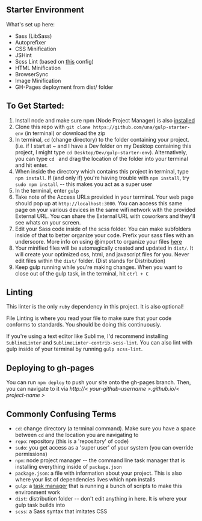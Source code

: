 Starter Environment
---

What's set up here:

- Sass (LibSass)
- Autoprefixer
- CSS Minification
- JSHint
- Scss Lint (based on [this](https://github.com/causes/scss-lint/blob/master/config/default.yml) config)
- HTML Minification
- BrowserSync
- Image Minification
- GH-Pages deployment from dist/ folder

## To Get Started:

1. Install node and make sure npm (Node Project Manager) is also [installed](http://blog.nodeknockout.com/post/65463770933/how-to-install-node-js-and-npm)
2. Clone this repo with `git clone https://github.com/una/gulp-starter-env` (in terminal) or download the zip
3. In terminal, `cd` (change directory) to the folder containing your project. (i.e. if I start at ~ and I have a Dev folder on my Desktop containing this project, I might type `cd Desktop/Dev/gulp-starter-env`). Alternatively, you can type `cd ` and drag the location of the folder into your terminal and hit enter.
4. When inside the directory which contains this project in terminal, type `npm install`. If (and only if) you're having trouble with `npm install`, try `sudo npm install` -- this makes you act as a super user
5. In the terminal, enter `gulp`
6. Take note of the Access URLs provided in your terminal. Your web page should pop up at `http://localhost:3000`. You can access this same page on your various devices in the same wifi network with the provided External URL. You can share the External URL with coworkers and they'll see whats on your screen.
7. Edit your Sass code inside of the scss folder. You can make subfolders inside of that to better organize your code. Prefix your sass files with an underscore. More info on using @import to organize your files [here](http://sass-guidelin.es/#main-file)
8. Your minified files will be automagically created and updated in `dist/`. It will create your optimized css, html, and javascript files for you. Never edit files within the `dist/` folder. (Dist stands for Distribution)
9. Keep gulp running while you're making changes. When you want to close out of the gulp task, in the terminal, hit `ctrl + C`

## Linting

This linter is the only `ruby` dependency in this project. It is also optional!

File Linting is where you read your file to make sure that your code conforms to standards. You should be doing this continuously.

If you're using a text editor like Sublime, I'd recommend installing `SublimeLinter` and `SublimeLinter-contrib-scss-lint`. You can also lint with gulp inside of your terminal by running `gulp scss-lint`.

## Deploying to gh-pages

You can run `npm deploy` to push your site onto the gh-pages branch. Then, you can navigate to it via *http://< your-github-username >.github.io/< project-name >*

## Commonly Confusing Terms

- `cd`: change directory (a terminal command). Make sure you have a space between `cd` and the location you are navigating to
- `repo`: repository (this is a 'repository' of code)
- `sudo`: you get access as a 'super user' of your system (you can override permissions)
- `npm`: node project manager -- the command line task manager that is installing everything inside of `package.json`
- `package.json`: a file with information about your project. This is also where your list of dependencies lives which npm installs
- `gulp`: a [task manager](http://gulpjs.com) that is running a bunch of scripts to make this environment work
- `dist`: distribution folder -- don't edit anything in here. It is where your gulp task builds into
- `scss`: a Sass syntax that imitates CSS
